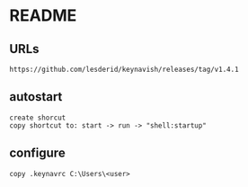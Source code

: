 README
======

## URLs

    https://github.com/lesderid/keynavish/releases/tag/v1.4.1

## autostart

    create shorcut
    copy shortcut to: start -> run -> "shell:startup"

## configure

    copy .keynavrc C:\Users\<user>

